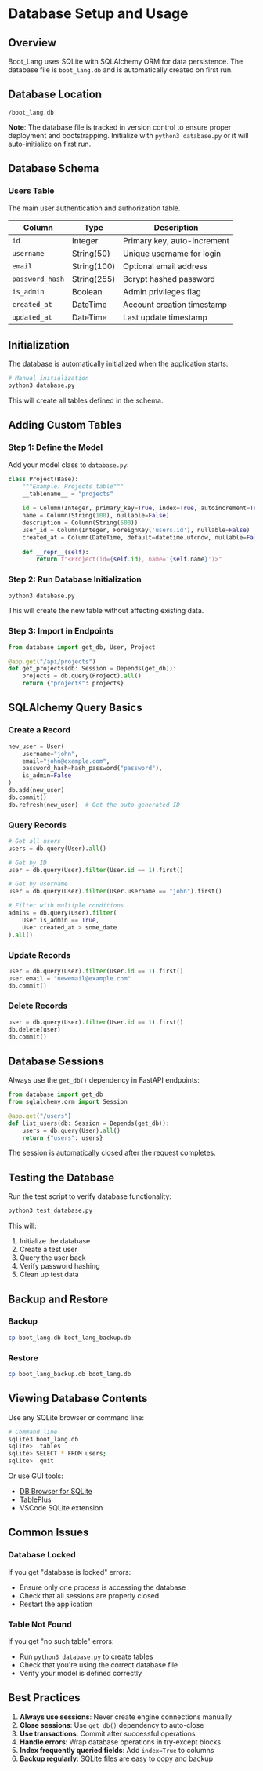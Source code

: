 # Database Setup and Usage

## Overview

Boot_Lang uses SQLite with SQLAlchemy ORM for data persistence. The database file is `boot_lang.db` and is automatically created on first run.

## Database Location

```
/boot_lang.db
```

**Note**: The database file is tracked in version control to ensure proper deployment and bootstrapping. Initialize with `python3 database.py` or it will auto-initialize on first run.

## Database Schema

### Users Table

The main user authentication and authorization table.

| Column | Type | Description |
|--------|------|-------------|
| `id` | Integer | Primary key, auto-increment |
| `username` | String(50) | Unique username for login |
| `email` | String(100) | Optional email address |
| `password_hash` | String(255) | Bcrypt hashed password |
| `is_admin` | Boolean | Admin privileges flag |
| `created_at` | DateTime | Account creation timestamp |
| `updated_at` | DateTime | Last update timestamp |

## Initialization

The database is automatically initialized when the application starts:

```python
# Manual initialization
python3 database.py
```

This will create all tables defined in the schema.

## Adding Custom Tables

### Step 1: Define the Model

Add your model class to `database.py`:

```python
class Project(Base):
    """Example: Projects table"""
    __tablename__ = "projects"
    
    id = Column(Integer, primary_key=True, index=True, autoincrement=True)
    name = Column(String(100), nullable=False)
    description = Column(String(500))
    user_id = Column(Integer, ForeignKey('users.id'), nullable=False)
    created_at = Column(DateTime, default=datetime.utcnow, nullable=False)
    
    def __repr__(self):
        return f"<Project(id={self.id}, name='{self.name}')>"
```

### Step 2: Run Database Initialization

```bash
python3 database.py
```

This will create the new table without affecting existing data.

### Step 3: Import in Endpoints

```python
from database import get_db, User, Project

@app.get("/api/projects")
def get_projects(db: Session = Depends(get_db)):
    projects = db.query(Project).all()
    return {"projects": projects}
```

## SQLAlchemy Query Basics

### Create a Record

```python
new_user = User(
    username="john",
    email="john@example.com",
    password_hash=hash_password("password"),
    is_admin=False
)
db.add(new_user)
db.commit()
db.refresh(new_user)  # Get the auto-generated ID
```

### Query Records

```python
# Get all users
users = db.query(User).all()

# Get by ID
user = db.query(User).filter(User.id == 1).first()

# Get by username
user = db.query(User).filter(User.username == "john").first()

# Filter with multiple conditions
admins = db.query(User).filter(
    User.is_admin == True,
    User.created_at > some_date
).all()
```

### Update Records

```python
user = db.query(User).filter(User.id == 1).first()
user.email = "newemail@example.com"
db.commit()
```

### Delete Records

```python
user = db.query(User).filter(User.id == 1).first()
db.delete(user)
db.commit()
```

## Database Sessions

Always use the `get_db()` dependency in FastAPI endpoints:

```python
from database import get_db
from sqlalchemy.orm import Session

@app.get("/users")
def list_users(db: Session = Depends(get_db)):
    users = db.query(User).all()
    return {"users": users}
```

The session is automatically closed after the request completes.

## Testing the Database

Run the test script to verify database functionality:

```bash
python3 test_database.py
```

This will:
1. Initialize the database
2. Create a test user
3. Query the user back
4. Verify password hashing
5. Clean up test data

## Backup and Restore

### Backup

```bash
cp boot_lang.db boot_lang_backup.db
```

### Restore

```bash
cp boot_lang_backup.db boot_lang.db
```

## Viewing Database Contents

Use any SQLite browser or command line:

```bash
# Command line
sqlite3 boot_lang.db
sqlite> .tables
sqlite> SELECT * FROM users;
sqlite> .quit
```

Or use GUI tools:
- [DB Browser for SQLite](https://sqlitebrowser.org/)
- [TablePlus](https://tableplus.com/)
- VSCode SQLite extension

## Common Issues

### Database Locked

If you get "database is locked" errors:
- Ensure only one process is accessing the database
- Check that all sessions are properly closed
- Restart the application

### Table Not Found

If you get "no such table" errors:
- Run `python3 database.py` to create tables
- Check that you're using the correct database file
- Verify your model is defined correctly

## Best Practices

1. **Always use sessions**: Never create engine connections manually
2. **Close sessions**: Use `get_db()` dependency to auto-close
3. **Use transactions**: Commit after successful operations
4. **Handle errors**: Wrap database operations in try-except blocks
5. **Index frequently queried fields**: Add `index=True` to columns
6. **Backup regularly**: SQLite files are easy to copy and backup

